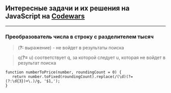 ## Интересные задачи и их решения на JavaScript на [Codewars](https://www.codewars.com/)

***

### Преобразователь числа в строку с разделителем тысяч
> (**?:** выражение) - не войдет в результаты поиска

> q(**?=** u) соответствует q, за которой следует u, которая не войдет в результат поиска
```
function numberToPrice(number, roundingCount = 0) {
   return number.toFixed(roundingCount).replace(/(\d)(?=(?:\d{3})+\.)/g, '$1,');
}
```
